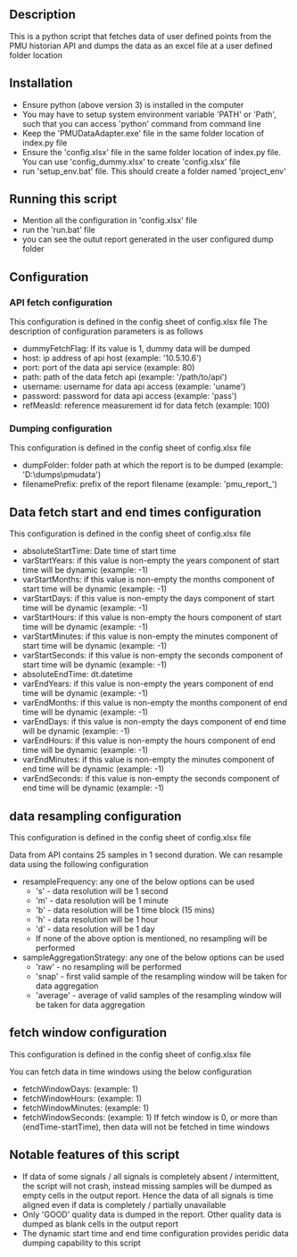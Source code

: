 ## Description
This is a python script that fetches data of user defined points from the PMU historian API and dumps the data as an excel file at a user defined folder location

## Installation
* Ensure python (above version 3) is installed in the computer
* You may have to setup system environment variable 'PATH' or 'Path', such that you can access 'python' command from command line
* Keep the 'PMUDataAdapter.exe' file in the same folder location of index.py file
* Ensure the 'config.xlsx' file in the same folder location of index.py file. You can use 'config_dummy.xlsx' to create 'config.xlsx' file
* run 'setup_env.bat' file. This should create a folder named 'project_env'

## Running this script
* Mention all the configuration in 'config.xlsx' file
* run the 'run.bat' file
* you can see the outut report generated in the user configured dump folder

## Configuration
### API fetch configuration
This configuration is defined in the config sheet of config.xlsx file
The description of configuration parameters is as follows
* dummyFetchFlag: If its value is 1, dummy data will be dumped
* host: ip address of api host (example: '10.5.10.6')
* port: port of the data api service (example: 80)
* path: path of the data fetch api (example: '/path/to/api')
* username: username for data api access (example: 'uname')
* password: password for data api access (example: 'pass')
* refMeasId: reference measurement id for data fetch (example: 100)

### Dumping configuration
This configuration is defined in the config sheet of config.xlsx file
* dumpFolder: folder path at which the report is to be dumped (example: 'D:\dumps\pmudata')
* filenamePrefix: prefix of the report filename (example: 'pmu_report_')

## Data fetch start and end times configuration
This configuration is defined in the config sheet of config.xlsx file
* absoluteStartTime: Date time of start time
* varStartYears: if this value is non-empty the years component of start time will be dynamic (example: -1)
* varStartMonths: if this value is non-empty the months component of start time will be dynamic (example: -1)
* varStartDays: if this value is non-empty the days component of start time will be dynamic (example: -1)
* varStartHours: if this value is non-empty the hours component of start time will be dynamic (example: -1)
* varStartMinutes: if this value is non-empty the minutes component of start time will be dynamic (example: -1)
* varStartSeconds: if this value is non-empty the seconds component of start time will be dynamic (example: -1)
* absoluteEndTime: dt.datetime
* varEndYears: if this value is non-empty the years component of end time will be dynamic (example: -1)
* varEndMonths: if this value is non-empty the months component of end time will be dynamic (example: -1)
* varEndDays: if this value is non-empty the days component of end time will be dynamic (example: -1)
* varEndHours: if this value is non-empty the hours component of end time will be dynamic (example: -1)
* varEndMinutes: if this value is non-empty the minutes component of end time will be dynamic (example: -1)
* varEndSeconds: if this value is non-empty the seconds component of end time will be dynamic (example: -1)

## data resampling configuration
This configuration is defined in the config sheet of config.xlsx file

Data from API contains 25 samples in 1 second duration. We can resample data using the following configuration
* resampleFrequency: any one of the below options can be used
    * 's' - data resolution will be 1 second
    * 'm' - data resolution will be 1 minute
    * 'b' - data resolution will be 1 time block (15 mins)
    * 'h' - data resolution will be 1 hour
    * 'd' - data resolution will be 1 day
    * If none of the above option is mentioned, no resampling will be performed
* sampleAggregationStrategy: any one of the below options can be used
    * 'raw' - no resampling will be performed
    * 'snap' - first valid sample of the resampling window will be taken for data aggregation
    * 'average' - average of valid samples of the resampling window will be taken for data aggregation

## fetch window configuration
This configuration is defined in the config sheet of config.xlsx file

You can fetch data in time windows using the below configuration
* fetchWindowDays: (example: 1)
* fetchWindowHours: (example: 1)
* fetchWindowMinutes: (example: 1)
* fetchWindowSeconds: (example: 1)
If fetch window is 0, or more than (endTime-startTime), then data will not be fetched in time windows

## Notable features of this script
* If data of some signals / all signals is completely absent / intermittent, the script will not crash, instead missing samples will be dumped as empty cells in the output report. Hence the data of all signals is time aligned even if data is completely / partially unavailable
* Only 'GOOD' quality data is dumped in the report. Other quality data is dumped as blank cells in the output report
* The dynamic start time and end time configuration provides peridic data dumping capability to this script